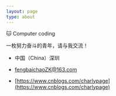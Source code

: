 ```yaml
---
layout: page
type: about
---
```


 :cat: Computer coding

一枚努力奋斗的青年，请与我交流！

- 中国（China）深圳

- [fengbaichaoZK@163.com](mailto:fengbaichaoZK@163.com)
- [https://www.cnblogs.com/charlypage](https://www.cnblogs.com/charlypage)

